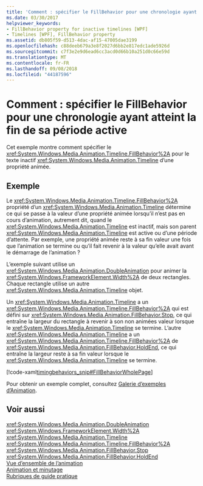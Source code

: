```yaml
---
title: 'Comment : spécifier le FillBehavior pour une chronologie ayant atteint la fin de sa période active'
ms.date: 03/30/2017
helpviewer_keywords:
- FillBehavior property for inactive timelines [WPF]
- Timelines [WPF], FillBehavior property
ms.assetid: db805f59-d513-4dac-af15-47005dae3199
ms.openlocfilehash: c88deeb679a3e8f2027d6bb2e817edc1ade5926d
ms.sourcegitcommit: c7f3e2e9d6ead6cc3acd0d66b10a251d0c66e59d
ms.translationtype: MT
ms.contentlocale: fr-FR
ms.lasthandoff: 09/08/2018
ms.locfileid: "44187596"
---
```

# <a name="how-to-specify-the-fillbehavior-for-a-timeline-that-has-reached-the-end-of-its-active-period"></a>Comment : spécifier le FillBehavior pour une chronologie ayant atteint la fin de sa période active
Cet exemple montre comment spécifier le <xref:System.Windows.Media.Animation.Timeline.FillBehavior%2A> pour le texte inactif <xref:System.Windows.Media.Animation.Timeline> d’une propriété animée.  
  
## <a name="example"></a>Exemple  
 Le <xref:System.Windows.Media.Animation.Timeline.FillBehavior%2A> propriété d’un <xref:System.Windows.Media.Animation.Timeline> détermine ce qui se passe à la valeur d’une propriété animée lorsqu’il n’est pas en cours d’animation, autrement dit, quand le <xref:System.Windows.Media.Animation.Timeline> est inactif, mais son parent <xref:System.Windows.Media.Animation.Timeline> est active ou d’une période d’attente. Par exemple, une propriété animée reste à sa fin valeur une fois que l’animation se termine ou qu’il fait revenir à la valeur qu’elle avait avant le démarrage de l’animation ?  
  
 L’exemple suivant utilise un <xref:System.Windows.Media.Animation.DoubleAnimation> pour animer la <xref:System.Windows.FrameworkElement.Width%2A> de deux rectangles. Chaque rectangle utilise un autre <xref:System.Windows.Media.Animation.Timeline> objet.  
  
 Un <xref:System.Windows.Media.Animation.Timeline> a un <xref:System.Windows.Media.Animation.Timeline.FillBehavior%2A> qui est défini sur <xref:System.Windows.Media.Animation.FillBehavior.Stop>, ce qui entraîne la largeur du rectangle à revenir à son non animées valeur lorsque le <xref:System.Windows.Media.Animation.Timeline> se termine. L’autre <xref:System.Windows.Media.Animation.Timeline> a un <xref:System.Windows.Media.Animation.Timeline.FillBehavior%2A> de <xref:System.Windows.Media.Animation.FillBehavior.HoldEnd>, ce qui entraîne la largeur reste à sa fin valeur lorsque le <xref:System.Windows.Media.Animation.Timeline> se termine.  
  
 [!code-xaml[timingbehaviors_snip#FillBehaviorWholePage](../../../../samples/snippets/csharp/VS_Snippets_Wpf/timingbehaviors_snip/CSharp/FillBehaviorExample.xaml#fillbehaviorwholepage)]  
  
 Pour obtenir un exemple complet, consultez [Galerie d’exemples d’Animation](https://go.microsoft.com/fwlink/?LinkID=159969).  
  
## <a name="see-also"></a>Voir aussi  
 <xref:System.Windows.Media.Animation.DoubleAnimation>  
 <xref:System.Windows.FrameworkElement.Width%2A>  
 <xref:System.Windows.Media.Animation.Timeline>  
 <xref:System.Windows.Media.Animation.Timeline.FillBehavior%2A>  
 <xref:System.Windows.Media.Animation.FillBehavior.Stop>  
 <xref:System.Windows.Media.Animation.FillBehavior.HoldEnd>  
 [Vue d’ensemble de l’animation](../../../../docs/framework/wpf/graphics-multimedia/animation-overview.md)  
 [Animation et minutage](https://msdn.microsoft.com/library/7d83765b-d5ae-41b1-b423-80206e1124aa)  
 [Rubriques de guide pratique](../../../../docs/framework/wpf/graphics-multimedia/animation-and-timing-how-to-topics.md)
